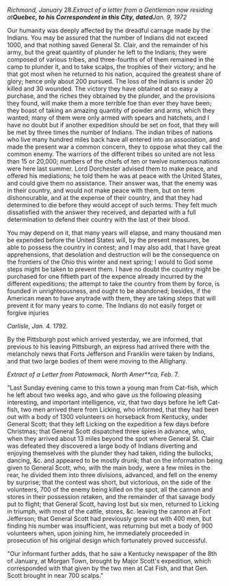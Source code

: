 *Richmond, January* 28.*Extract of a letter from a Gentleman now residing at**Quebec, to his Correspondent in this City, dated**Jan. 9, 1972*Our humanity was deeply affected by the dreadful carnage made by
                    the Indians. You may be assured that the number of Indians did not exceed
                    1000, and that nothing saved General St. Clair, and the remainder of
                    his army, but the great quantity of plunder he left to the
                    Indians; they were composed of various tribes, and three-fourths of of
                    them remained in the camp to plunder it, and to take scalps, the trophies
                    of their victory; and he that got most when he returned to his nation,
                        acquired the greatest share of glory; hence only about 200 pursued. The loss of the Indians is under 20 killed and 30 wounded. The victory they have obtained at so easy a
                    purchase, and the riches they obtained by the plunder, and the provisions
                    they found, will make them a more terrible foe than ever they have
                    been; they boast of taking an amazing quantity of powder and arms, which
                    they wanted; many of them were only armed with spears and hatchets,
                    and I have no doubt but if another expedition should be set on
                    foot, that they will be met by three times the number of Indians. The
                    indian tribes of nations who live many hundred miles back have
                    all entered into an association, and made the present war a common concern,
                    they to oppose what they call the common enemy. The warriors of the
                    different tribes so united are not less than 15 or 20,000; numbers of the
                    chiefs of ten or twelve numerous nations were here last summer. Lord Dorchester advised them to make peace, and offered his
                    mediations; he told them he was at peace with the United States, and could
                    give them no assistance. Their answer was, that the enemy was in their
                    country, and would not make peace with them, but on term dishonourable,
                    and at the expense of their country, and that they had determined to
                    die before they would accept of such terms. They felt much dissatisfied
                    with the answer they received, and departed with a full determination to defend their country with the last of their blood.You may depend on it, that many years will elapse, and many
                    thousand men be expended before the United States will, by the present
                    measures, be able to possess the country in contest; and I may also
                    add, that I have great apprehensions, that desolation and destruction will be the consequence on the frontiers of
                    the Ohio this winter and next spring; I would to God some steps might be
                        taken to prevent them. I have no doubt the country might be purchased for one fiftieth part of the expence
                    already incurred by the different expeditions; the attempt to
                    take the country from them by force, is founded in unrighteousness, and
                    ought to be abandoned; besides, if the American mean to have anytrade
                    with them, they are taking steps that will prevent it for many years to
                    come. The Indians do not easily forget or forgive injuries*Carlisle, Jan.* 4. 1792.By the Pittsburgh post which arrived yesterday, we are informed, that
                    previous to his leaving Pittsburgh, an express had arrived there
                    with the melancholy news that Forts Jefferson and Franklin
                    were taken by Indians, and that two large bodies of them
                    were moving to the Allighany.*Extract of a Letter from Patowmack, North Amer**ca, Feb.* 7."Last Sunday evening came to this town a young man from Cat-fish, which he
                    left about two weeks ago, and who gave us the following pleasing
                    interesting, and important intelligence, viz, that two days before he
                    left Cat-fish, two men arrived there from Licking, who informed, that they
                    had been out with a body of 1300 volunteers on horseback
                    from Kentucky, under General Scott; that they left Licking on the
                    expedition a few days before Christmas; that General Scott
                    dispatched three spies in advance, who, when they arrived about 13 miles beyond the spot where General St. Clair was defeated they
                    discovered a large body of Indians diverting and enjoying themselves with
                    the plunder they had taken, riding the bullocks, dancing,
                    &c. and appeared to be mostly drunk; that on the information being
                    given to General Scott, who, with the main body, were a few miles in the
                    rear, he divided them into three divisions, advanced, and
                    fell on the enemy by surprise; that the contest was short, but victorious,
                    on the side of the volunteers, 700 of the enemy being killed on the
                    spot, all the cannon and stores in their possession retaken, and the
                    remainder of that savage body put to flight; that General Scott, having
                    lost but six men, returned to Licking in triumph, with most of the
                    cattle, stores, &c. leaving the cannon at Fort Jefferson; that General
                    Scott had previously gone out with 400 men, but finding his
                        number was insufficient, was returning but met a body
                    of 900 volunteers when, upon joining him, he immediately
                    proceeded in prosecution of his original design which fortunately proved
                    successful."Our informant further adds, that he saw a Kentucky newspaper of the 8th of
                    January, at Morgan Town, brought by Major Scott's expedition, which corresponded with that given by the two men at Cat Fish, and
                    that Gen. Scott brought in near 700 scalps."